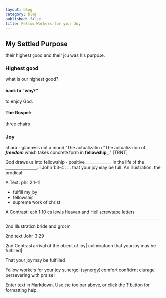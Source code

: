 ```yaml
---
layout: blog
category: blog
published: false
title: Fellow Workers for your Joy
---
```


## My Settled Purpose
their highest good and their jou was his purpose. 
### Highest good
what is our highest good?
#### back to "why?"
to enjoy God.

#### The Gospel:
three chairs

### Joy
chara - gladness
not a mood
"The actualization 
"The actualization of _____freedom_____ which takes concrete form in ____fellowship_____."
[TRNT]

 God draws us into fellowship - positive _____________ in the life of the ________________. 
 I John 1:3-4
. . . that your joy may be full. 
 An Illustration:
the prodical 
 
 A Text:
 phil 2:1-11
 * fulfill my joy
 * fellowship
 * supreme work of christ
 
 A Contrast:
eph 1:10 
cs lewis Heavan and Hell
screwtape letters

________________________________________
2nd Illustration
bride and groom

2nd text
John 3:29

2nd Contrast
arrival of the object of joy| culminatuon
that your joy may be fulfilled| 

That your joy may be fulfilled

Fellow workers for your joy
sunergoi
(synergy)
comfort
confident ciurage persevering with praise!

Enter text in [Markdown](http://daringfireball.net/projects/markdown/). Use the toolbar above, or click the **?** button for formatting help.
